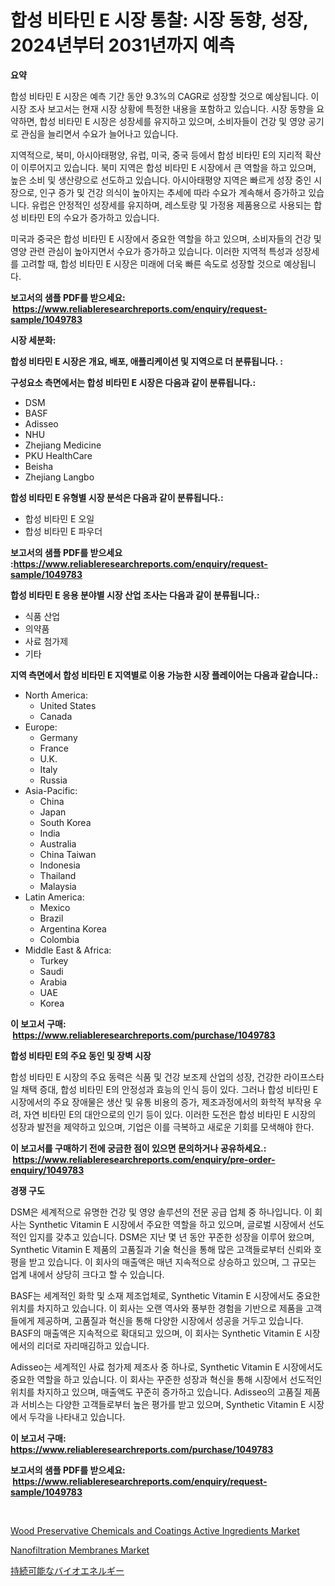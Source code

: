 <p><h1>합성 비타민 E 시장 통찰: 시장 동향, 성장, 2024년부터 2031년까지 예측</h1></p><p><strong>요약</strong></p>
<p><p>합성 비타민 E 시장은 예측 기간 동안 9.3%의 CAGR로 성장할 것으로 예상됩니다. 이 시장 조사 보고서는 현재 시장 상황에 특정한 내용을 포함하고 있습니다. 시장 동향을 요약하면, 합성 비타민 E 시장은 성장세를 유지하고 있으며, 소비자들이 건강 및 영양 공기로 관심을 늘리면서 수요가 늘어나고 있습니다.</p><p>지역적으로, 북미, 아시아태평양, 유럽, 미국, 중국 등에서 합성 비타민 E의 지리적 확산이 이루어지고 있습니다. 북미 지역은 합성 비타민 E 시장에서 큰 역할을 하고 있으며, 높은 소비 및 생산량으로 선도하고 있습니다. 아시아태평양 지역은 빠르게 성장 중인 시장으로, 인구 증가 및 건강 의식이 높아지는 추세에 따라 수요가 계속해서 증가하고 있습니다. 유럽은 안정적인 성장세를 유지하며, 레스토랑 및 가정용 제품용으로 사용되는 합성 비타민 E의 수요가 증가하고 있습니다.</p><p>미국과 중국은 합성 비타민 E 시장에서 중요한 역할을 하고 있으며, 소비자들의 건강 및 영양 관련 관심이 높아지면서 수요가 증가하고 있습니다. 이러한 지역적 특성과 성장세를 고려할 때, 합성 비타민 E 시장은 미래에 더욱 빠른 속도로 성장할 것으로 예상됩니다.</p></p>
<p><strong>보고서의 샘플 PDF를 받으세요: &nbsp;<a href="https://www.reliableresearchreports.com/enquiry/request-sample/1049783">https://www.reliableresearchreports.com/enquiry/request-sample/1049783</a></strong></p>
<p><strong>시장 세분화:</strong></p>
<p><strong> 합성 비타민 E 시장은 개요, 배포, 애플리케이션 및 지역으로 더 분류됩니다. :</strong></p>
<p><strong>구성요소 측면에서는 합성 비타민 E 시장은 다음과 같이 분류됩니다.:</strong></p>
<p><ul><li>DSM</li><li>BASF</li><li>Adisseo</li><li>NHU</li><li>Zhejiang Medicine</li><li>PKU HealthCare</li><li>Beisha</li><li>Zhejiang Langbo</li></ul></p>
<p><strong> 합성 비타민 E 유형별 시장 분석은 다음과 같이 분류됩니다.:</strong></p>
<p><ul><li>합성 비타민 E 오일</li><li>합성 비타민 E 파우더</li></ul></p>
<p><strong>보고서의 샘플 PDF를 받으세요 :<a href="https://www.reliableresearchreports.com/enquiry/request-sample/1049783">https://www.reliableresearchreports.com/enquiry/request-sample/1049783</a></strong></p>
<p><strong> 합성 비타민 E 응용 분야별 시장 산업 조사는 다음과 같이 분류됩니다.:</strong></p>
<p><ul><li>식품 산업</li><li>의약품</li><li>사료 첨가제</li><li>기타</li></ul></p>
<p><strong>지역 측면에서 합성 비타민 E 지역별로 이용 가능한 시장 플레이어는 다음과 같습니다.:</strong></p>
<p><ul>
    <li>
        North America:
        <ul>
            <li>United States</li>
            <li>Canada</li>
        </ul>
    </li>
    <li>
        Europe:
        <ul>
            <li>Germany</li>
            <li>France</li>
            <li>U.K.</li>
            <li>Italy</li>
            <li>Russia</li>
        </ul>
    </li>
    <li>
        Asia-Pacific:
        <ul>
            <li>China</li>
            <li>Japan</li>
            <li>South Korea</li>
            <li>India</li>
            <li>Australia</li>
            <li>China Taiwan</li>
            <li>Indonesia</li>
            <li>Thailand</li>
            <li>Malaysia</li>
        </ul>
    </li>
    <li>
        Latin America:
        <ul>
            <li>Mexico</li>
            <li>Brazil</li>
            <li>Argentina Korea</li>
            <li>Colombia</li>
        </ul>
    </li>
    <li>
        Middle East & Africa:
        <ul>
            <li>Turkey</li>
            <li>Saudi</li>
            <li>Arabia</li>
            <li>UAE</li>
            <li>Korea</li>
        </ul>
    </li>
    </ul></p>
<p><strong>이 보고서 구매: &nbsp;<a href="https://www.reliableresearchreports.com/purchase/1049783">https://www.reliableresearchreports.com/purchase/1049783</a></strong></p>
<p><strong>합성 비타민 E의 주요 동인 및 장벽 시장</strong></p>
<p><p>합성 비타민 E 시장의 주요 동력은 식품 및 건강 보조제 산업의 성장, 건강한 라이프스타일 채택 증대, 합성 비타민 E의 안정성과 효능의 인식 등이 있다. 그러나 합성 비타민 E 시장에서의 주요 장애물은 생산 및 유통 비용의 증가, 제조과정에서의 화학적 부작용 우려, 자연 비타민 E의 대안으로의 인기 등이 있다. 이러한 도전은 합성 비타민 E 시장의 성장과 발전을 제약하고 있으며, 기업은 이를 극복하고 새로운 기회를 모색해야 한다.</p></p>
<p><strong>이 보고서를 구매하기 전에 궁금한 점이 있으면 문의하거나 공유하세요.: &nbsp;<a href="https://www.reliableresearchreports.com/enquiry/pre-order-enquiry/1049783">https://www.reliableresearchreports.com/enquiry/pre-order-enquiry/1049783</a></strong></p>
<p><strong>경쟁 구도</strong></p>
<p><p>DSM은 세계적으로 유명한 건강 및 영양 솔루션의 전문 공급 업체 중 하나입니다. 이 회사는 Synthetic Vitamin E 시장에서 주요한 역할을 하고 있으며, 글로벌 시장에서 선도적인 입지를 갖추고 있습니다. DSM은 지난 몇 년 동안 꾸준한 성장을 이루어 왔으며, Synthetic Vitamin E 제품의 고품질과 기술 혁신을 통해 많은 고객들로부터 신뢰와 호평을 받고 있습니다. 이 회사의 매출액은 매년 지속적으로 상승하고 있으며, 그 규모는 업계 내에서 상당히 크다고 할 수 있습니다.</p><p>BASF는 세계적인 화학 및 소재 제조업체로, Synthetic Vitamin E 시장에서도 중요한 위치를 차지하고 있습니다. 이 회사는 오랜 역사와 풍부한 경험을 기반으로 제품을 고객들에게 제공하며, 고품질과 혁신을 통해 다양한 시장에서 성공을 거두고 있습니다. BASF의 매출액은 지속적으로 확대되고 있으며, 이 회사는 Synthetic Vitamin E 시장에서의 리더로 자리매김하고 있습니다.</p><p>Adisseo는 세계적인 사료 첨가제 제조사 중 하나로, Synthetic Vitamin E 시장에서도 중요한 역할을 하고 있습니다. 이 회사는 꾸준한 성장과 혁신을 통해 시장에서 선도적인 위치를 차지하고 있으며, 매출액도 꾸준히 증가하고 있습니다. Adisseo의 고품질 제품과 서비스는 다양한 고객들로부터 높은 평가를 받고 있으며, Synthetic Vitamin E 시장에서 두각을 나타내고 있습니다.</p></p>
<p><strong>이 보고서 구매: &nbsp; <a href="https://www.reliableresearchreports.com/purchase/1049783">https://www.reliableresearchreports.com/purchase/1049783</a></strong></p>
<p><strong>보고서의 샘플 PDF를 받으세요: &nbsp;<a href="https://www.reliableresearchreports.com/enquiry/request-sample/1049783">https://www.reliableresearchreports.com/enquiry/request-sample/1049783</a></strong><strong></strong></p>
<p>&nbsp;</p>
<p><p><a href="https://github.com/globismark/Market-Research-Report-List-2/blob/main/wood-preservative-chemicals-and-coatings-active-ingredients-market.md">Wood Preservative Chemicals and Coatings Active Ingredients Market</a></p><p><a href="https://github.com/bobicer/Market-Research-Report-List-2/blob/main/nanofiltration-membranes-market.md">Nanofiltration Membranes Market</a></p><p><a href="https://medium.com/@verniebarton2023/%E6%8C%81%E7%B6%9A%E5%8F%AF%E8%83%BD%E3%81%AA%E3%83%90%E3%82%A4%E3%82%AA%E3%82%A8%E3%83%8D%E3%83%AB%E3%82%AE%E3%83%BC%E5%B8%82%E5%A0%B4%E3%81%AF-%E5%B8%82%E5%A0%B4%E3%82%B7%E3%82%A7%E3%82%A2-%E5%B8%82%E5%A0%B4%E5%8B%95%E5%90%91-%E5%B8%82%E5%A0%B4%E6%88%90%E9%95%B7%E3%81%AB%E9%96%A2%E3%81%99%E3%82%8B%E6%83%85%E5%A0%B1%E3%82%92%E6%8F%90%E4%BE%9B%E3%81%97%E3%81%BE%E3%81%99-39541e2997f4">持続可能なバイオエネルギー</a></p></p>